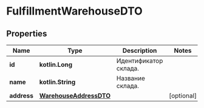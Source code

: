 
# FulfillmentWarehouseDTO

## Properties
| Name | Type | Description | Notes |
| ------------ | ------------- | ------------- | ------------- |
| **id** | **kotlin.Long** | Идентификатор склада. |  |
| **name** | **kotlin.String** | Название склада. |  |
| **address** | [**WarehouseAddressDTO**](WarehouseAddressDTO.md) |  |  [optional] |



